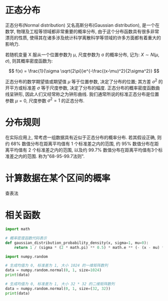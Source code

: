# 正态分布

正态分布(Normal distribution) 又名高斯分布(Gaussian distribution), 是一个在数学, 物理及工程等领域都非常重要的概率分布, 由于这个分布函数具有很多非常漂亮的性质, 使得其在诸多涉及统计科学离散科学等领域的许多方面都有着重大的影响力.

若随机变量 X 服从一个位置参数为 μ, 尺度参数为 σ 的概率分布, 记为: $X \sim N(\mu, \sigma)$, 则其概率密度函数为:

$$
f(x) = \frac{1}{\sigma \sqrt{2\pi}}e^{-\frac{(x-\mu)^2}{2\sigma^2}}
$$

正态分布的数学期望值或期望值 $\mu$ 等于位置参数, 决定了分布的位置; 其方差 $\sigma^2$ 的开平方或标准差 $\sigma$ 等于尺度参数, 决定了分布的幅度. 正态分布的概率密度函数曲线呈钟形, 因此人们又经常称之为钟形曲线. 我们通常所说的标准正态分布是位置参数 $\mu = 0$, 尺度参数 $\sigma^2=1$ 的正态分布.

# 分布规则

在实际应用上, 常考虑一组数据具有近似于正态分布的概率分布. 若其假设正确, 则约 68% 数值分布在距离平均值有 1 个标准差之内的范围, 约 95% 数值分布在距离平均值有 2 个标准差之内的范围, 以及约 99.7% 数值分布在距离平均值有3个标准差之内的范围. 称为"68-95-99.7法则".

# 计算数据在某个区间的概率

查表法

# 相关函数

```py
import math

# 概率密度函数代码表示
def gaussian_distribution_probability_density(x, sigma=1, mu=0):
    return 1 / (sigma * (2 * math.pi) ** 0.5) * math.e ** (- (x - mu) * 2 / (2 * sigma**2))
```

```py
import numpy.random

# 生成均值为 0, 标准差为 1, 大小 1024 的一维矩阵数列
data = numpy.random.normal(0, 1, size=1024)
print(data)

# 生成均值为 0, 标准差为 1, 大小 32 * 32 的二维矩阵数列
data = numpy.random.normal(0, 1, size=(32, 32))
print(data)
```
